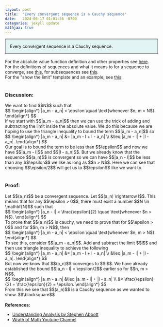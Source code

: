 ```yaml
---
layout: post
title:  "Every convergent sequence is a Cauchy sequence"
date:   2024-06-17 01:01:36 -0700
categories: jekyll update
mathjax: true
---
```

<div style="background-color: #E3F4F4; padding: 15px 15px 15px 15px; border:1px solid black;">
  Every convergent sequence is a Cauchy sequence.
</div>
<br>
<!------------------------------------------------------------------------------------>
For the absolute value function definition and other properties see <a href="https://strncat.github.io/jekyll/update/2024/05/26/analysis-absolute-value-properties.html">here</a>.
<br>
For the definitions of sequences and what it means to for a sequence to converge, see <a href="https://strncat.github.io/jekyll/update/2024/05/21/analysis-seq-definitions.html">this</a>, for subsequences see <a href="https://strncat.github.io/jekyll/update/2024/02/10/analysis-seq-subsequences.html">this</a>.
<br>
For the "show the limit" template and an example, see <a href="https://strncat.github.io/jekyll/update/2024/05/12/analysis-seq-limit-template.html">this</a>.
<br> 
<br>
<!------------------------------------------------------------------------------------>
<h3>Discussion:</h3>
We want to find $$N$$ such that 
<div>
	$$
	\begin{align*}
	|a_m - a_n| < \epsilon \quad \text{whenever $n, m > N$}.
	\end{align*}
	$$
</div>
If we start with $$|a_m - a_n|$$ then we can use the trick of adding and subtracting the limit inside the absolute value. We do this because we are hoping to use the triangle inequality to bound the term $$|a_m - a_n|$$ so
<div>
	$$
	\begin{align*}
	|a_m - a_n| &= |a_m - l + l - a_n| \\
	&\leq |a_m - l| + |l - a_n|.
	\end{align*}
	$$
</div>
Our goal is to bound the term to be less than $$\epsilon$$ and now we have $$|a_m - l|$$ and $$|l - a_n|$$. But we already know that the sequence $$(a_n)$$ is convergent so we can have $$|a_n - l|$$ be less than any $$\epsilon$$ we like as long as $$n > N$$. Here we can see that choosing $$\epsilon/2$$ will get us to $$\epsilon$$ like we want to.
<br> 
<br>
<!------------------------------------------------------------------------------------>
<h3>Proof:</h3>
Let $$(a_n)$$ be a convergent sequence. Let $$(a_n) \rightarrow l$$. This means that for any $$\epsilon > 0$$, there must exist a number $$N \in \mathbf{N}$$ such that
<div>
	$$
	\begin{align*}
	|a_n - l| < \frac{\epsilon}{2} \quad \text{whenever $n > N$}.
	\end{align*}
	$$
</div>
To prove that $$(a_n)$$ is cauchy, we need to prove that for $$\epsilon > 0$$ and for $$n, m > N$$, then
<div>
	$$
	\begin{align*}
	|a_m - a_n| < \epsilon \quad \text{whenever $n, m > N$}.
	\end{align*}
	$$
</div>
To see this, consider $$|a_m - a_n|$$. Add and subtract the limit $$l$$ and then use triangle inequality to achieve the following
<div>
	$$
	\begin{align*}
	|a_m - a_n| &= |a_m - l + l - a_n| \\
	&\leq |a_m - l| + |l - a_n|.
	\end{align*}
	$$
</div>
But now we know that $$(a_n)$$ converges to $$l$$. We have already established the bound $$|a_n - l| < \epsilon/2$$ earlier so for $$n, m > N$$,
<div>
	$$
	\begin{align*}
	|a_m - a_n| &\leq |a_m - l| + |l - a_n| \\
	&< \frac{\epsilon}{2} + \frac{\epsilon}{2} = \epsilon.
	\end{align*}
	$$
</div>
From this we see that $$(a_n)$$ is a Cauchy sequence as we wanted to show. $$\blacksquare$$
<br>
<br>
<!------------------------------------------------------------------------------------>
<b>References:</b>
<ul>
<li><a href="https://www.amazon.com/Understanding-Analysis-Undergraduate-Texts-Mathematics/dp/1493927116">Understanding Analysis by Stephen Abbott</a></li>
<li><a href="https://www.youtube.com/watch?v=1h_CErk0NFs">Wrath of Math Youtube Channel</a></li>
</ul>